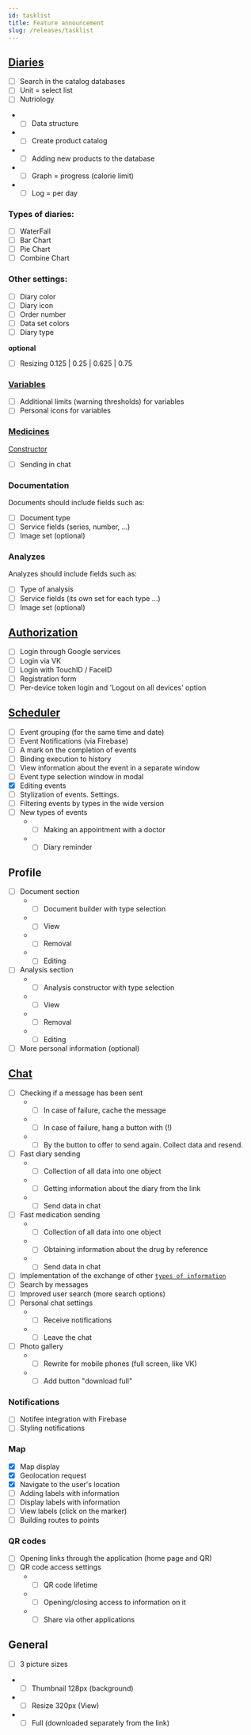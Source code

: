 ```yaml
---
id: tasklist
title: Feature announcement
slug: /releases/tasklist
---
```


## [Diaries](/docs/guide/history)

- [ ] Search in the catalog databases
- [ ] Unit = select list
- [ ] Nutriology
- - [ ] Data structure
- - [ ] Create product catalog
- - [ ] Adding new products to the database
- - [ ] Graph = progress (calorie limit)
- - [ ] Log = per day

### Types of diaries:

- [ ] WaterFall
- [ ] Bar Chart
- [ ] Pie Chart
- [ ] Combine Chart

### Other settings:

- [ ] Diary color
- [ ] Diary icon
- [ ] Order number
- [ ] Data set colors
- [ ] Diary type

**optional**

- [ ] Resizing 0.125 | 0.25 | 0.625 | 0.75

### [Variables](/docs/guide/history/constructor_diary)

- [ ] Additional limits (warning thresholds) for variables
- [ ] Personal icons for variables

### [Medicines](/docs/guide/storage_entities/medicaments)

[Constructor](/docs/guide/storage_entities/medicaments#creation)

- [ ] Sending in chat

### Documentation

Documents should include fields such as:

- [ ] Document type
- [ ] Service fields (series, number, ...)
- [ ] Image set (optional)

### Analyzes

Analyzes should include fields such as:

- [ ] Type of analysis
- [ ] Service fields (its own set for each type ...)
- [ ] Image set (optional)

## [Authorization](/docs/guide/security)

- [ ] Login through Google services
- [ ] Login via VK
- [ ] Login with TouchID / FaceID
- [ ] Registration form
- [ ] Per-device token login and 'Logout on all devices' option

## [Scheduler](/docs/guide/schedule)

- [ ] Event grouping (for the same time and date)
- [ ] Event Notifications (via Firebase)
- [ ] A mark on the completion of events
- [ ] Binding execution to history
- [ ] View information about the event in a separate window
- [ ] Event type selection window in modal
- [x] Editing events
- [ ] Stylization of events. Settings.
- [ ] Filtering events by types in the wide version
- [ ] New types of events
  - - [ ] Making an appointment with a doctor
  - - [ ] Diary reminder

## Profile

- [ ] Document section
  - - [ ] Document builder with type selection
  - - [ ] View
  - - [ ] Removal
  - - [ ] Editing
- [ ] Analysis section
  - - [ ] Analysis constructor with type selection
  - - [ ] View
  - - [ ] Removal
  - - [ ] Editing
- [ ] More personal information (optional)

## [Chat](/docs/guide/chat)

- [ ] Checking if a message has been sent
  - - [ ] In case of failure, cache the message
  - - [ ] In case of failure, hang a button with (!)
  - - [ ] By the button to offer to send again. Collect data and resend.
- [ ] Fast diary sending
  - - [ ] Collection of all data into one object
  - - [ ] Getting information about the diary from the link
  - - [ ] Send data in chat
- [ ] Fast medication sending
  - - [ ] Collection of all data into one object
  - - [ ] Obtaining information about the drug by reference
  - - [ ] Send data in chat
- [ ] Implementation of the exchange of other [`types of information`](/docs/guide/chat)
- [ ] Search by messages
- [ ] Improved user search (more search options)
- [ ] Personal chat settings
  - - [ ] Receive notifications
  - - [ ] Leave the chat
- [ ] Photo gallery
  - - [ ] Rewrite for mobile phones (full screen, like VK)
  - - [ ] Add button "download full"

### Notifications

- [ ] Notifee integration with Firebase
- [ ] Styling notifications

### Map

- [x] Map display
- [x] Geolocation request
- [x] Navigate to the user's location
- [ ] Adding labels with information
- [ ] Display labels with information
- [ ] View labels (click on the marker)
- [ ] Building routes to points

### QR codes

- [ ] Opening links through the application (home page and QR)
- [ ] QR code access settings
  - - [ ] QR code lifetime
  - - [ ] Opening/closing access to information on it
  - - [ ] Share via other applications

## General

- [ ] 3 picture sizes
- - [ ] Thumbnail 128px (background)
- - [ ] Resize 320px (View)
- - [ ] Full (downloaded separately from the link)
